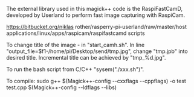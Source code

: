 The external library used in this magick++ code is the RaspiFastCamD, developed by Userland to perform fast image capturing with RaspiCam.

https://bitbucket.org/niklas rother/rasperry-pi-userland/raw/master/host applications/linux/apps/raspicam/raspifastcamd scripts

To change title of the image - in "start_camh.sh". In line "output_file=$f1-/home/pi/Desktop/send/tmp.jpg", change "tmp.jpb" into desired title. Incremental title can be achieved by "tmp\_%d.jpg".

To run the bash script from C/C++ "sysem("./xxx.sh")".

To compile: sudo g++ $(Magick++-config --cxxflags --cppflags) -o test test.cpp $(Magick++-config --ldflags --libs)
